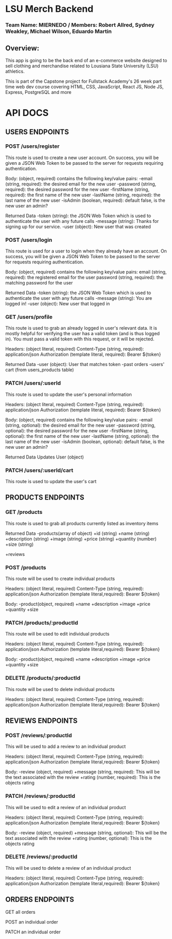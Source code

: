# LSU Merch Backend

### Team Name: MIERNEDO / Members: Robert Allred, Sydney Weakley, Michael Wilson, Eduardo Martin

## Overview:

This app is going to be the back end of an e-commerce website designed to sell clothing and merchandise related to Lousiana State University (LSU) athletics.

This is part of the Capstone project for Fullstack Academy's 26 week part time web dev course covering HTML, CSS, JavaScript, React JS, Node JS, Express, PostgreSQL and more

# API DOCS

## USERS ENDPOINTS

### POST /users/register

This route is used to create a new user account. On success, you will be given a JSON Web Token to be passed to the server for requests requiring authentication.

Body:
(object, required) contains the following key/value pairs:
-email (string, required): the desired email for the new user
-password (string, required): the desired password for the new user
-firstName (string, required): the first name of the new user
-lastName (string, required): the last name of the new user
-isAdmin (boolean, required): default false, is the new user an admin?

Returned Data
-token (string): the JSON Web Token which is used to authenticate the user with any future calls
-message (string): Thanks for signing up for our service.
-user (object): New user that was created

### POST /users/login

This route is used for a user to login when they already have an account. On success, you will be given a JSON Web Token to be passed to the server for requests requiring authentication.

Body:
(object, required) contains the following key/value pairs:
email (string, required): the registered email for the user
password (string, required): the matching password for the user

Returned Data
-token (string): the JSON Web Token which is used to authenticate the user with any future calls
-message (string): You are logged in!
-user (object): New user that logged in

### GET /users/profile

This route is used to grab an already logged in user's relevant data. It is mostly helpful for verifying the user has a valid token (and is thus logged in). You must pass a valid token with this request, or it will be rejected.

Headers:
(object literal, required)
Content-Type (string, required): application/json
Authorization (template literal, required): Bearer ${token}

Returned Data
-user (object): User that matches token
-past orders
-users' cart (from users_products table)

### PATCH /users/:userId

This route is used to update the user's personal information

Headers:
(object literal, required)
Content-Type (string, required): application/json
Authorization (template literal, required): Bearer ${token}

Body:
(object, required) contains the following key/value pairs:
-email (string, optional): the desired email for the new user
-password (string, optional): the desired password for the new user
-firstName (string, optional): the first name of the new user
-lastName (string, optional): the last name of the new user
-isAdmin (boolean, optional): default false, is the new user an admin?

Returned Data
Updates User (object)

### PATCH /users/:userId/cart

This route is used to update the user's cart

## PRODUCTS ENDPOINTS

### GET /products

This route is used to grab all products currently listed as inventory items

Returned Data
-products(array of object)
+id (string)
+name (string)
+description (string)
+image (string)
+price (string)
+quantity (number)
+size (string)

+reviews

### POST /products

This route will be used to create individual products

Headers:
(object literal, required)
Content-Type (string, required): application/json
Authorization (template literal,required): Bearer ${token}

Body:
-product(object, required)
+name
+description
+image
+price
+quantity
+size

### PATCH /products/:productId

This route will be used to edit individual products

Headers:
(object literal, required)
Content-Type (string, required): application/json
Authorization (template literal,required): Bearer ${token}

Body:
-product(object, required)
+name
+description
+image
+price
+quantity
+size

### DELETE /products/:productId

This route will be used to delete individual products

Headers:
(object literal, required)
Content-Type (string, required): application/json
Authorization (template literal,required): Bearer ${token}

## REVIEWS ENDPOINTS

### POST /reviews/:productId

This will be used to add a review to an individual product

Headers:
(object literal, required)
Content-Type (string, required): application/json
Authorization (template literal,required): Bearer ${token}

Body:
-review (object, required)
+message (string, required): This will be the text associated with the review
+rating (number, required): This is the objects rating

### PATCH /reviews/:productId

This will be used to edit a review of an individual product

Headers:
(object literal, required)
Content-Type (string, required): application/json
Authorization (template literal,required): Bearer ${token}

Body:
-review (object, required)
+message (string, optional): This will be the text associated with the review
+rating (number, optional): This is the objects rating

### DELETE /reviews/:productId

This will be used to delete a review of an individual product

Headers:
(object literal, required)
Content-Type (string, required): application/json
Authorization (template literal,required): Bearer ${token}

## ORDERS ENDPOINTS

GET all orders

POST an individual order

PATCH an individual order
